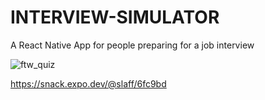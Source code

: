 # INTERVIEW-SIMULATOR
A React Native App for people preparing for a job interview

![ftw_quiz](https://github.com/slaffsla/INTERVIEW-SIMULATOR/assets/7899896/1472a1a7-f224-4034-8d43-6038d48650fd)

https://snack.expo.dev/@slaff/6fc9bd
